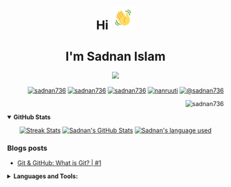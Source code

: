 <h1 align="center">Hi <img src="https://github.com/sadnan736/sadnan736/blob/main/Wave.gif" height="55px" width="55px"></h1>
<h1 align="center">I'm Sadnan Islam</h1>
<!-- Typing SVG by DenverCoder1 - https://github.com/DenverCoder1/readme-typing-svg -->
<p align="center">
<!--   <a href="https://github.com/DenverCoder1/readme-typing-svg"> -->
    <img src="https://readme-typing-svg.herokuapp.com?color=E22FE4&width=400&height=45&lines=Computer+Science+Student;Data+Enthusiast;Nice+To+Meet+You..&center=true"></a>

</p>


<p align="right">
<a href="https://dev.to/sadnan736" target="blank"><img align="center" src="https://raw.githubusercontent.com/rahuldkjain/github-profile-readme-generator/master/src/images/icons/Social/devto.svg" alt="sadnan736" height="30"/></a>
<a href="https://twitter.com/sadnan736" target="blank"><img align="center" src="https://raw.githubusercontent.com/rahuldkjain/github-profile-readme-generator/master/src/images/icons/Social/twitter.svg" alt="sadnan736" height="30"/></a>
<a href="https://linkedin.com/in/sadnan736" target="blank"><img align="center" src="https://raw.githubusercontent.com/rahuldkjain/github-profile-readme-generator/master/src/images/icons/Social/linked-in-alt.svg" alt="sadnan736" height="30"/></a>
<a href="https://instagram.com/nanruuti" target="blank"><img align="center" src="https://raw.githubusercontent.com/rahuldkjain/github-profile-readme-generator/master/src/images/icons/Social/instagram.svg" alt="nanruuti" height="30"/></a>
<a href="https://www.youtube.com/c/@sadnan736" target="blank"><img align="center" src="https://raw.githubusercontent.com/rahuldkjain/github-profile-readme-generator/master/src/images/icons/Social/youtube.svg" alt="@sadnan736" height="30"/></a>
</p>

<p align="right"> <img src="https://komarev.com/ghpvc/?username=sadnan736&label=Profile%20views&color=0e75b6&style=flat" alt="sadnan736" /> </p>




<details open="">
  <summary><b>GitHub Stats</b></summary>
  <p align="center">
    <a href="https://github.com/sadnan736/sadnan736"><img alt="Streak Stats" src="https://github-readme-streak-stats.herokuapp.com/?user=sadnan736&theme=highcontrast"/></a>
    <a href="https://github.com/sadnan736/sadnan736"><img alt="Sadnan's GitHub Stats" src="https://github-readme-stats.vercel.app/api?username=sadnan736&show_icons=true&theme=merko" width=55%/></a>
    <a href="https://github.com/sadnan736/sadnan736"><img alt="Sadnan's language used" src="https://github-readme-stats.vercel.app/api/top-langs/?username=sadnan736&layout=compact&langs_count=8&theme=gruvbox" width=40%/></a>
  
</details>


  
 <!--Adding private contributions count to total commits count
![Anurag's GitHub stats](https://github-readme-stats.vercel.app/api?username=mitul3737&count_private=true)-->
<!--
![Anurag's GitHub stats](https://github-readme-stats.vercel.app/api?username=anuraghazra&hide=contribs,prs)-->
<!--Showing icons
![Anurag's GitHub stats](https://github-readme-stats.vercel.app/api?username=anuraghazra&show_icons=true)-->
<!--theme colour change  
![Anurag's GitHub stats](https://github-readme-stats.vercel.app/api?username=mitul3737&show_icons=true&theme=merko/dark/ radical/ merko/ gruvbox/ tokyonight/ onedark/ cobalt/ synthwave/highcontrast/ dracula)-->

### Blogs posts
<!-- BLOG-POST-LIST:START -->
- [Git &amp; GitHub: What is Git? | #1](https://dev.to/sadnan736/git-github-what-is-git-1-22dg)
<!-- BLOG-POST-LIST:END -->


<details>
<summary><b>Languages and Tools:</b></summary>
<p align="left"> <a href="https://www.adobe.com/in/products/illustrator.html" target="_blank" rel="noreferrer"> <img src="https://www.vectorlogo.zone/logos/adobe_illustrator/adobe_illustrator-icon.svg" alt="illustrator" width="40" height="40"/> </a> <a href="https://www.photoshop.com/en" target="_blank" rel="noreferrer"> <img src="https://raw.githubusercontent.com/devicons/devicon/master/icons/photoshop/photoshop-line.svg" alt="photoshop" width="40" height="40"/> </a> <a href="https://www.python.org" target="_blank" rel="noreferrer"> <img src="https://raw.githubusercontent.com/devicons/devicon/master/icons/python/python-original.svg" alt="python" width="40" height="40"/> </a> </p>
</details>

